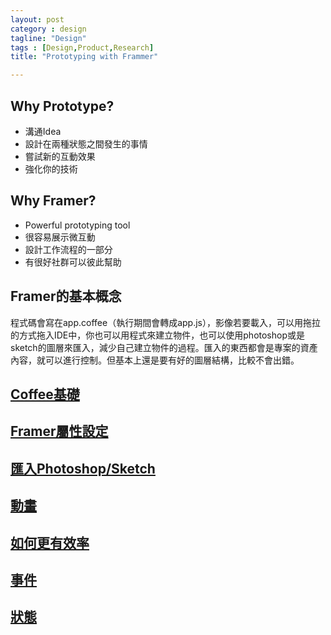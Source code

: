 ```yaml
---
layout: post
category : design 
tagline: "Design"
tags : [Design,Product,Research]
title: "Prototyping with Frammer"

---
```

## Why Prototype?
- 溝通Idea
- 設計在兩種狀態之間發生的事情
- 嘗試新的互動效果
- 強化你的技術

## Why Framer?
- Powerful prototyping tool
- 很容易展示微互動
- 設計工作流程的一部分
- 有很好社群可以彼此幫助

## Framer的基本概念
程式碼會寫在app.coffee（執行期間會轉成app.js），影像若要載入，可以用拖拉的方式拖入IDE中，你也可以用程式來建立物件，也可以使用photoshop或是sketch的圖層來匯入，減少自己建立物件的過程。匯入的東西都會是專案的資產內容，就可以進行控制。但基本上還是要有好的圖層結構，比較不會出錯。


## [Coffee基礎](../coffee%20script)

## [Framer屬性設定](../framer%20object%20setting)

## [匯入Photoshop/Sketch](../import%20mockup)

## [動畫](../framer_animation/)

## [如何更有效率](../framer%20tips/)

## [事件](../framer%20events)

## [狀態](../framer%20states)